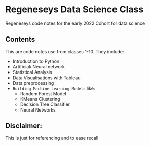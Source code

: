 # Regeneseys Data Science Class
Regeneseys code notes for the early 2022 Cohort for  data science

## Contents
This are code notes use from classes 1-10. They include:
- Introduction to Python
- Artificiak Neural network
- Statistical Analysis
- Data Visualisations with Tableau
- Data preprocessing
- `Building Machine Learning Models` like: 
   - Random Forest Model
   - KMeans Clustering
   - Decision Tree Classifier
   - Neural Networks

## Disclaimer:
This is just for referencing and to ease recall
